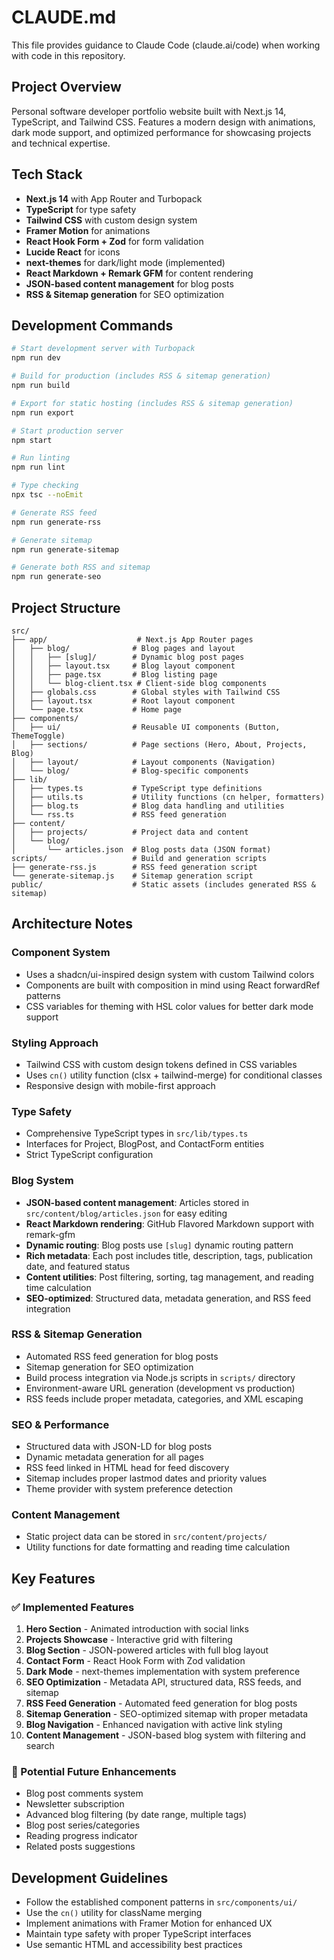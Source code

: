 # CLAUDE.md

This file provides guidance to Claude Code (claude.ai/code) when working with code in this repository.

## Project Overview

Personal software developer portfolio website built with Next.js 14, TypeScript, and Tailwind CSS. Features a modern design with animations, dark mode support, and optimized performance for showcasing projects and technical expertise.

## Tech Stack

- **Next.js 14** with App Router and Turbopack
- **TypeScript** for type safety
- **Tailwind CSS** with custom design system
- **Framer Motion** for animations
- **React Hook Form + Zod** for form validation
- **Lucide React** for icons
- **next-themes** for dark/light mode (implemented)
- **React Markdown + Remark GFM** for content rendering
- **JSON-based content management** for blog posts
- **RSS & Sitemap generation** for SEO optimization

## Development Commands

```bash
# Start development server with Turbopack
npm run dev

# Build for production (includes RSS & sitemap generation)
npm run build

# Export for static hosting (includes RSS & sitemap generation)
npm run export

# Start production server
npm start

# Run linting
npm run lint

# Type checking
npx tsc --noEmit

# Generate RSS feed
npm run generate-rss

# Generate sitemap
npm run generate-sitemap

# Generate both RSS and sitemap
npm run generate-seo
```

## Project Structure

```
src/
├── app/                    # Next.js App Router pages
│   ├── blog/              # Blog pages and layout
│   │   ├── [slug]/        # Dynamic blog post pages
│   │   ├── layout.tsx     # Blog layout component
│   │   ├── page.tsx       # Blog listing page
│   │   └── blog-client.tsx # Client-side blog components
│   ├── globals.css        # Global styles with Tailwind CSS
│   ├── layout.tsx         # Root layout component
│   └── page.tsx           # Home page
├── components/
│   ├── ui/                # Reusable UI components (Button, ThemeToggle)
│   ├── sections/          # Page sections (Hero, About, Projects, Blog)
│   ├── layout/            # Layout components (Navigation)
│   └── blog/              # Blog-specific components
├── lib/
│   ├── types.ts           # TypeScript type definitions
│   ├── utils.ts           # Utility functions (cn helper, formatters)
│   ├── blog.ts            # Blog data handling and utilities
│   └── rss.ts             # RSS feed generation
├── content/
│   ├── projects/          # Project data and content
│   └── blog/
│       └── articles.json  # Blog posts data (JSON format)
scripts/                   # Build and generation scripts
├── generate-rss.js        # RSS feed generation script
└── generate-sitemap.js    # Sitemap generation script
public/                    # Static assets (includes generated RSS & sitemap)
```

## Architecture Notes

### Component System
- Uses a shadcn/ui-inspired design system with custom Tailwind colors
- Components are built with composition in mind using React forwardRef patterns
- CSS variables for theming with HSL color values for better dark mode support

### Styling Approach
- Tailwind CSS with custom design tokens defined in CSS variables
- Uses `cn()` utility function (clsx + tailwind-merge) for conditional classes
- Responsive design with mobile-first approach

### Type Safety
- Comprehensive TypeScript types in `src/lib/types.ts`
- Interfaces for Project, BlogPost, and ContactForm entities
- Strict TypeScript configuration

### Blog System
- **JSON-based content management**: Articles stored in `src/content/blog/articles.json` for easy editing
- **React Markdown rendering**: GitHub Flavored Markdown support with remark-gfm
- **Dynamic routing**: Blog posts use `[slug]` dynamic routing pattern
- **Rich metadata**: Each post includes title, description, tags, publication date, and featured status
- **Content utilities**: Post filtering, sorting, tag management, and reading time calculation
- **SEO-optimized**: Structured data, metadata generation, and RSS feed integration

### RSS & Sitemap Generation
- Automated RSS feed generation for blog posts
- Sitemap generation for SEO optimization
- Build process integration via Node.js scripts in `scripts/` directory
- Environment-aware URL generation (development vs production)
- RSS feeds include proper metadata, categories, and XML escaping

### SEO & Performance
- Structured data with JSON-LD for blog posts
- Dynamic metadata generation for all pages
- RSS feed linked in HTML head for feed discovery
- Sitemap includes proper lastmod dates and priority values
- Theme provider with system preference detection

### Content Management
- Static project data can be stored in `src/content/projects/`
- Utility functions for date formatting and reading time calculation

## Key Features

### ✅ Implemented Features
1. **Hero Section** - Animated introduction with social links
2. **Projects Showcase** - Interactive grid with filtering
3. **Blog Section** - JSON-powered articles with full blog layout
4. **Contact Form** - React Hook Form with Zod validation
5. **Dark Mode** - next-themes implementation with system preference
6. **SEO Optimization** - Metadata API, structured data, RSS feeds, and sitemap
7. **RSS Feed Generation** - Automated feed generation for blog posts
8. **Sitemap Generation** - SEO-optimized sitemap with proper metadata
9. **Blog Navigation** - Enhanced navigation with active link styling
10. **Content Management** - JSON-based blog system with filtering and search

### 🚀 Potential Future Enhancements
- Blog post comments system
- Newsletter subscription
- Advanced blog filtering (by date range, multiple tags)
- Blog post series/categories
- Reading progress indicator
- Related posts suggestions

## Development Guidelines

- Follow the established component patterns in `src/components/ui/`
- Use the `cn()` utility for className merging
- Implement animations with Framer Motion for enhanced UX
- Maintain type safety with proper TypeScript interfaces
- Use semantic HTML and accessibility best practices